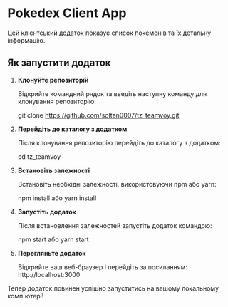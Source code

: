 # Pokedex Client App

Цей клієнтський додаток показує список покемонів та їх детальну інформацію.

## Як запустити додаток

1. **Клонуйте репозиторій**

   Відкрийте командний рядок та введіть наступну команду для клонування репозиторію:

   git clone https://github.com/soltan0007/tz_teamvoy.git


2. **Перейдіть до каталогу з додатком**

   Після клонування репозиторію перейдіть до каталогу з додатком:

   cd tz_teamvoy


3. **Встановіть залежності**

   Встановіть необхідні залежності, використовуючи npm або yarn:

   npm install або yarn install


4. **Запустіть додаток**

   Після встановлення залежностей запустіть додаток командою:

   npm start або yarn start


5. **Перегляньте додаток**

   Відкрийте ваш веб-браузер і перейдіть за посиланням:
   http://localhost:3000



Тепер додаток повинен успішно запуститись на вашому локальному комп'ютері!










